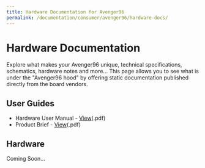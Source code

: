 ```yaml
---
title: Hardware Documentation for Avenger96
permalink: /documentation/consumer/avenger96/hardware-docs/
---
```

# Hardware Documentation

Explore what makes your Avenger96 unique, technical specifications, schematics, hardware notes and more... This page allows you to see what is under the "Avenger96 hood" by offering static documentation published directly from the board vendors.

## User Guides

- Hardware User Manual - [View](/documentation/consumer/avenger96/hardware-docs/files/avenger96-hardware-user-manual.pdf)(.pdf)
- Product Brief - [View](/documentation/consumer/avenger96/hardware-docs/files/avenger96-product-brief.pdf)(.pdf)


## Hardware

Coming Soon...
